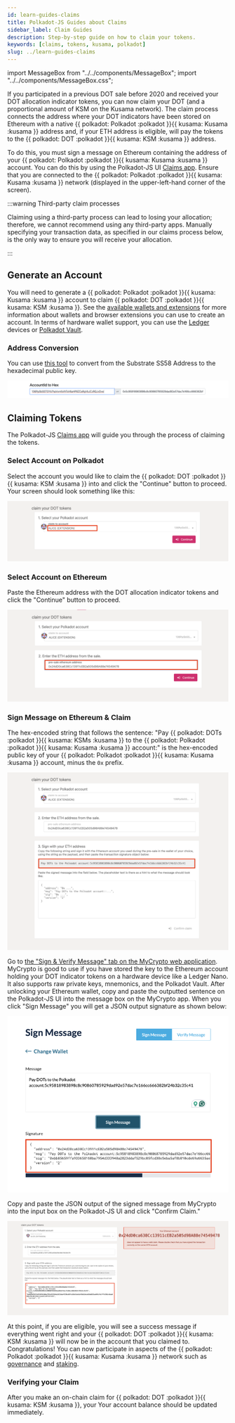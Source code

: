 ```yaml
---
id: learn-guides-claims
title: Polkadot-JS Guides about Claims
sidebar_label: Claim Guides
description: Step-by-step guide on how to claim your tokens.
keywords: [claims, tokens, kusama, polkadot]
slug: ../learn-guides-claims
---
```


import MessageBox from "../../components/MessageBox"; import "../../components/MessageBox.css";

<MessageBox message="Polkadot-JS is for developers and power users only. If you need help using the
[Polkadot-JS UI](../general/polkadotjs-ui.md), you can contact the
[Polkadot Support Team](https://support.polkadot.network/support/home). For more user-friendly tools
see the [wallets](./wallets-index), [apps](./apps-index) and [dashboard](./dashboards-index) pages." />

<DocCardList />

If you participated in a previous DOT sale before 2020 and received your DOT allocation indicator
tokens, you can now claim your DOT (and a proportional amount of KSM on the Kusama network). The
claim process connects the address where your DOT indicators have been stored on Ethereum with a
native {{ polkadot: Polkadot :polkadot }}{{ kusama: Kusama :kusama }} address and, if your ETH
address is eligible, will pay the tokens to the
{{ polkadot: DOT :polkadot }}{{ kusama: KSM :kusama }} address.

To do this, you must sign a message on Ethereum containing the address of your
{{ polkadot: Polkadot :polkadot }}{{ kusama: Kusama :kusama }} account. You can do this by using the
Polkadot-JS UI [Claims app](https://polkadot.js.org/apps/#/claims). Ensure that you are connected to
the {{ polkadot: Polkadot :polkadot }}{{ kusama: Kusama :kusama }} network (displayed in the
upper-left-hand corner of the screen).

:::warning Third-party claim processes

Claiming using a third-party process can lead to losing your allocation; therefore, we cannot
recommend using any third-party apps. Manually specifying your transaction data, as specified in our
claims process below, is the only way to ensure you will receive your allocation.

:::

## Generate an Account

You will need to generate a {{ polkadot: Polkadot :polkadot }}{{ kusama: Kusama :kusama }} account
to claim {{ polkadot: DOT :polkadot }}{{ kusama: KSM :kusama }}. See the
[available wallets and extensions](../general/wallets-and-extensions.md) for more information about
wallets and browser extensions you can use to create an account. In terms of hardware wallet
support, you can use the [Ledger](../general/ledger.md) devices or
[Polkadot Vault](../general/polkadot-vault.md).

### Address Conversion

You can use [this tool](https://www.shawntabrizi.com/substrate-js-utilities/) to convert from the
Substrate SS58 Address to the hexadecimal public key.

![SS58 to Hex](../assets/ss58-to-hex.png)

## Claiming Tokens

The Polkadot-JS [Claims app](https://polkadot.js.org/apps/#/claims) will guide you through the
process of claiming the tokens.

### Select Account on Polkadot

Select the account you would like to claim the
{{ polkadot: DOT :polkadot }}{{ kusama: KSM :kusama }} into and click the "Continue" button to
proceed. Your screen should look something like this:

![claim select dot account](../assets/claim-select-dot-account.png)

### Select Account on Ethereum

Paste the Ethereum address with the DOT allocation indicator tokens and click the "Continue" button
to proceed.

![claim select eth account](../assets/claim-select-eth-account.png)

### Sign Message on Ethereum & Claim

The hex-encoded string that follows the sentence: "Pay
{{ polkadot: DOTs :polkadot }}{{ kusama: KSMs :kusama }} to the
{{ polkadot: Polkadot :polkadot }}{{ kusama: Kusama :kusama }} account:" is the hex-encoded public
key of your {{ polkadot: Polkadot :polkadot }}{{ kusama: Kusama :kusama }} account, minus the `0x`
prefix.

![claim copy msg](../assets/claim-copy-msg.png)

Go to
[the "Sign & Verify Message" tab on the MyCrypto web application](https://app.mycrypto.com/sign-message).
MyCrypto is good to use if you have stored the key to the Ethereum account holding your DOT
indicator tokens on a hardware device like a Ledger Nano. It also supports raw private keys,
mnemonics, and the Polkadot Vault. After unlocking your Ethereum wallet, copy and paste the
outputted sentence on the Polkadot-JS UI into the message box on the MyCrypto app. When you click
"Sign Message" you will get a JSON output signature as shown below:

![claim get signature](../assets/claim-get-signature.png)

Copy and paste the JSON output of the signed message from MyCrypto into the input box on the
Polkadot-JS UI and click "Confirm Claim."

![claim paste signature](../assets/claim-paste-signature.png)

At this point, if you are eligible, you will see a success message if everything went right and your
{{ polkadot: DOT :polkadot }}{{ kusama: KSM :kusama }} will now be in the account that you claimed
to. Congratulations! You can now participate in aspects of the
{{ polkadot: Polkadot :polkadot }}{{ kusama: Kusama :kusama }} network such as
[governance](../learn/learn-polkadot-opengov.md) and [staking](../learn/learn-staking.md).

### Verifying your Claim

After you make an on-chain claim for {{ polkadot: DOT :polkadot }}{{ kusama: KSM :kusama }}, your
Your account balance should be updated immediately.
